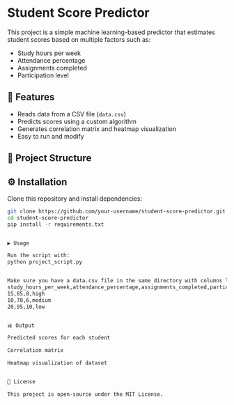 # Student Score Predictor

This project is a simple machine learning-based predictor that estimates student scores based on multiple factors such as:

- Study hours per week
- Attendance percentage
- Assignments completed
- Participation level

## 🚀 Features
- Reads data from a CSV file (`data.csv`)
- Predicts scores using a custom algorithm
- Generates correlation matrix and heatmap visualization
- Easy to run and modify

## 📂 Project Structure

## ⚙️ Installation
Clone this repository and install dependencies:

```bash
git clone https://github.com/your-username/student-score-predictor.git
cd student-score-predictor
pip install -r requirements.txt


▶️ Usage

Run the script with:
python project_script.py


Make sure you have a data.csv file in the same directory with columns like:
study_hours_per_week,attendance_percentage,assignments_completed,participation_level
15,85,8,high
10,70,6,medium
20,95,10,low


📊 Output

Predicted scores for each student

Correlation matrix

Heatmap visualization of dataset


📜 License

This project is open-source under the MIT License.
